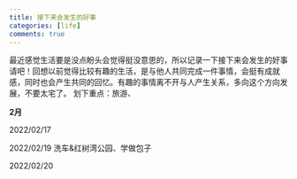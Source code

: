 ```yaml
---
title: 接下来会发生的好事
categories: [life]
comments: true
---
```


最近感觉生活要是没点盼头会觉得挺没意思的，所以记录一下接下来会发生的好事请吧！回想以前觉得比较有趣的生活，是与他人共同完成一件事情，会挺有成就感，同时也会产生共同的回忆。有趣的事情离不开与人产生关系，多向这个方向发展，不要太宅了。
划下重点：旅游、

**2月**

2022/02/17  

2022/02/19 洗车&红树湾公园、学做包子

2022/02/20 